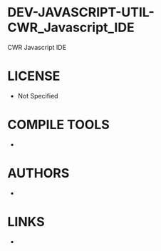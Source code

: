 DEV-JAVASCRIPT-UTIL-CWR_Javascript_IDE
======================================

CWR Javascript IDE

LICENSE
===============
* Not Specified

COMPILE TOOLS
===============
* 

AUTHORS
===============
* 

LINKS
===============
* 
